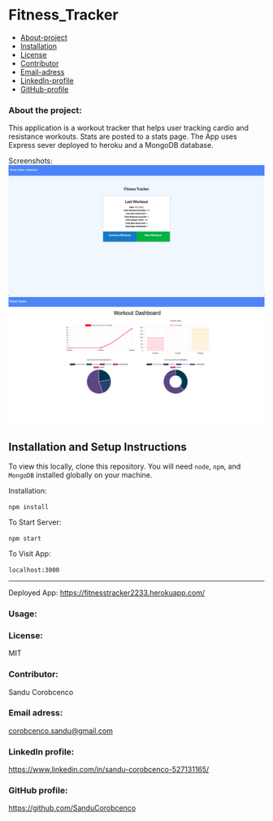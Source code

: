 # Fitness_Tracker

* [About-project](#Description)
* [Installation](#Installation)
* [License](#License)
* [Contributor](#Contributor)
* [Email-adress](#Email)
* [LinkedIn-profile](#LinkedIn-profile)
* [GitHub-profile](#GitHub-profile)

   
### About the project:
  This application is a workout tracker that helps user tracking cardio and resistance workouts. Stats are posted to a stats page. The App uses Express sever deployed to heroku and a MongoDB database. 

Screenshots: 
![Picture](./images/fitness.png)
![Picture](./images/dashboard.png)


## Installation and Setup Instructions


To view this locally, clone this repository. You will need `node`, `npm`, and `MongoDB` installed globally on your machine. 

Installation:

`npm install`  

To Start Server:

`npm start`  

To Visit App:

`localhost:3000`  

---

Deployed App: https://fitnesstracker2233.herokuapp.com/

### Usage:

### License:
MIT

### Contributor:
Sandu Corobcenco

### Email adress:
corobcenco.sandu@gmail.com

### LinkedIn profile:
https://www.linkedin.com/in/sandu-corobcenco-527131165/

### GitHub profile:
https://github.com/SanduCorobcenco
